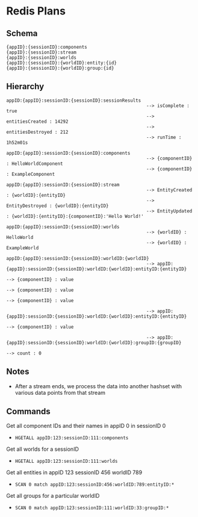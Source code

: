 # Redis Plans

## Schema

```
{appID}:{sessionID}:components
{appID}:{sessionID}:stream
{appID}:{sessionID}:worlds
{appID}:{sessionID}:{worldID}:entity:{id}
{appID}:{sessionID}:{worldID}:group:{id}
```

## Hierarchy

```
appID:{appID}:sessionID:{sessionID}:sessionResults
                                                    --> isComplete : true
                                                    --> entitiesCreated : 14292
                                                    --> entitiesDestroyed : 212
                                                    --> runTime : 1h52m01s

appID:{appID}:sessionID:{sessionID}:components
                                                    --> {componentID} : HelloWorldComponent
                                                    --> {componentID} : ExampleComponent

appID:{appID}:sessionID:{sessionID}:stream
                                                    --> EntityCreated : {worldID}:{entityID}
                                                    --> EntityDestroyed : {worldID}:{entityID}
                                                    --> EntityUpdated : {worldID}:{entityID}:{componentID}:'Hello World!'

appID:{appID}:sessionID:{sessionID}:worlds
                                                    --> {worldID} : HelloWorld
                                                    --> {worldID} : ExampleWorld

appID:{appID}:sessionID:{sessionID}:worldID:{worldID}
                                                    --> appID:{appID}:sessionID:{sessionID}:worldID:{worldID}:entityID:{entityID}
                                                                                                                                    --> {componentID} : value
                                                                                                                                    --> {componentID} : value
                                                                                                                                    --> {componentID} : value

                                                    --> appID:{appID}:sessionID:{sessionID}:worldID:{worldID}:entityID:{entityID}
                                                                                                                                    --> {componentID} : value

                                                    --> appID:{appID}:sessionID:{sessionID}:worldID:{worldID}:groupID:{groupID}
                                                                                                                                    --> count : 0
```

## Notes

* After a stream ends, we process the data into another hashset with various data points from that stream

## Commands

Get all component IDs and their names in appID 0 in sessionID 0
* ```HGETALL appID:123:sessionID:111:components```
  
Get all worlds for a sessionID
* ```HGETALL appID:123:sessionID:111:worlds```

Get all entities in appID 123 sessionID 456 worldID 789
* ```SCAN 0 match appID:123:sessionID:456:worldID:789:entityID:*```

Get all groups for a particular worldID
* ```SCAN 0 match appID:123:sessionID:111:worldID:33:groupID:*```